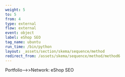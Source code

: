 ```yaml
---
weight: 5
to: 5
from: 4
type: external
flow: external
event: object
label: eShop SEO
tag_name: ubuntu
run_time: /bin/python
layout: _assets/section/skema/sequence/method
redirect_from: /assets/skema/sequence/method/method6
---
```

Portfolio-->>Network: eShop SEO
